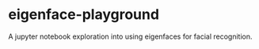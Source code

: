 # eigenface-playground
A jupyter notebook exploration into using eigenfaces for facial recognition.
